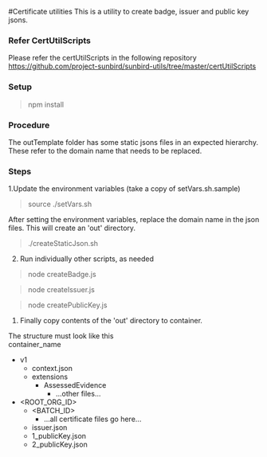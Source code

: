 #Certificate utilities
This is a utility to create badge, issuer and public key jsons.

### Refer CertUtilScripts
Please refer the certUtilScripts in the following repository 
        https://github.com/project-sunbird/sunbird-utils/tree/master/certUtilScripts

### Setup
> npm install

### Procedure
The outTemplate folder has some static jsons files in an expected hierarchy. These refer to the domain name that needs to be replaced. 

### Steps
1.Update the environment variables (take a copy of setVars.sh.sample)
> source ./setVars.sh <br>

After setting the environment variables, replace the domain name in the json files. This will create an 'out' directory.
> ./createStaticJson.sh

2. Run individually other scripts, as needed

> node createBadge.js

> node createIssuer.js

> node createPublicKey.js

1. Finally copy contents of the 'out' directory to container.

The structure must look like this <br>
container_name <br>
- v1 <br>
   - context.json
   - extensions
        - AssessedEvidence
            - ...other files...
- <ROOT_ORG_ID>
    - <BATCH_ID>
        - ...all certificate files go here...
    - issuer.json
    - 1_publicKey.json
    - 2_publicKey.json